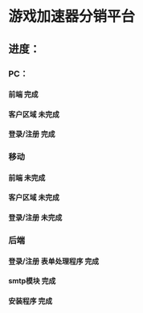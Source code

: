 # 游戏加速器分销平台
## 进度：
### PC：
  #### 前端 完成
  #### 客户区域 未完成
  #### 登录/注册 完成
### 移动
  #### 前端 未完成
  #### 客户区域 未完成
  #### 登录/注册 未完成
### 后端
  #### 登录/注册 表单处理程序 完成
  #### smtp模块 完成
  #### 安装程序 完成

